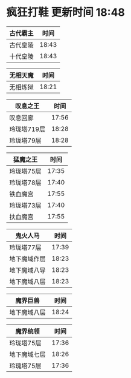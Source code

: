 # 疯狂打鞋 更新时间 18:48

| 古代霸主   | 时间    |
|--------|-------|
| 古代皇陵 | 18:43 |
| 十代皇陵 | 18:43 |

| 无相天魔   | 时间    |
|--------|-------|
| 无相炼狱 | 18:21 |

| 叹息之王   | 时间    |
|--------|-------|
| 叹息回廊 | 17:56 |
| 玲珑塔719层 | 18:28 |
| 玲珑塔79层 | 18:28 |

| 猛魔之王   | 时间    |
|--------|-------|
| 玲珑塔75层 | 17:35 |
| 玲珑塔78层 | 17:40 |
| 铁血魔宫 | 17:55 |
| 玲珑塔73层 | 17:40 |
| 扶血魔宫 | 17:55 |

| 鬼火人马   | 时间    |
|--------|-------|
| 玲珑塔77层 | 17:39 |
| 地下魔域作层 | 18:23 |
| 地下魔域八导 | 18:23 |
| 地下魔域八层 | 18:23 |

| 魔界巨兽   | 时间    |
|--------|-------|
| 地下魔域八层 | 18:24 |

| 魔界统领   | 时间    |
|--------|-------|
| 玲珑塔75层 | 17:36 |
| 地下魔域七层 | 18:26 |
| 玲瑰塔75层 | 17:36 |
